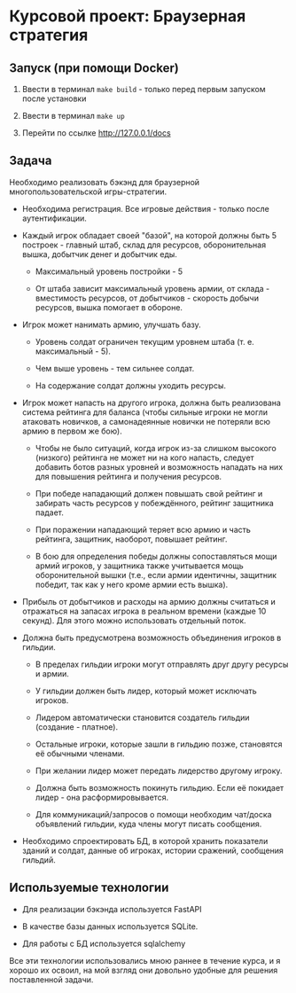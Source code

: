 # Курсовой проект: Браузерная стратегия

## Запуск (при помощи Docker)

1) Ввести в терминал `make build` - только перед первым запуском после установки

2) Ввести в терминал `make up`

3) Перейти по ссылке http://127.0.0.1/docs

## Задача

Необходимо реализовать бэкэнд для браузерной многопользовательской игры-стратегии.

- Необходима регистрация. Все игровые действия - только после аутентификации.

- Каждый игрок обладает своей "базой", на которой должны быть 5 построек - главный штаб, склад для ресурсов, оборонительная вышка, добытчик денег и добытчик еды.

    - Максимальный уровень постройки - 5

    - От штаба зависит максимальный уровень армии, от склада - вместимость ресурсов, от добытчиков - скорость добычи ресурсов, вышка помогает в обороне.

- Игрок может нанимать армию, улучшать базу.

    - Уровень солдат ограничен текущим уровнем штаба (т. е. максимальный - 5).

    - Чем выше уровень - тем сильнее солдат.

     - На содержание солдат должны уходить ресурсы.

- Игрок может напасть на другого игрока, должна быть реализована система рейтинга для баланса (чтобы сильные игроки не могли атаковать новичков, а самонадеянные новички не потеряли всю армию в первом же бою).

    - Чтобы не было ситуаций, когда игрок из-за слишком высокого (низкого) рейтинга не может ни на кого напасть, следует добавить ботов разных уровней и возможность нападать на них для повышения рейтинга и получения ресурсов.

    - При победе нападающий должен повышать свой рейтинг и забирать часть ресурсов у побеждённого, рейтинг защитника падает.

    - При поражении нападающий теряет всю армию и часть рейтинга, защитник, наоборот, повышает рейтинг.

    - В бою для определения победы должны сопоставляться мощи армий игроков, у защитника также учитывается мощь оборонительной вышки (т.е., если армии идентичны, защитник победит, так как у него кроме армии есть вышка).


- Прибыль от добытчиков и расходы на армию должны считаться и отражаться на запасах игрока в реальном времени (каждые 10 секунд). Для этого можно использовать отдельный поток.

- Должна быть предусмотрена возможность объединения игроков в гильдии.

    - В пределах гильдии игроки могут отправлять друг другу ресурсы и армии.

    - У гильдии должен быть лидер, который может исключать игроков.

    - Лидером автоматически становится создатель гильдии (создание - платное).

    - Остальные игроки, которые зашли в гильдию позже, становятся её обычными членами.

    - При желании лидер может передать лидерство другому игроку.

    - Должна быть возможность покинуть гильдию. Если её покидает лидер - она расформировывается.

    - Для коммуникаций/запросов о помощи необходим чат/доска объявлений гильдии, куда члены могут писать сообщения.

- Необходимо спроектировать БД, в которой хранить показатели зданий и солдат, данные об игроках, истории сражений, сообщения гильдий.

## Используемые технологии

- Для реализации бэкэнда используется FastAPI

- В качестве базы данных используется SQLite.

- Для работы с БД используется sqlalchemy

Все эти технологии использовались мною раннее в течение курса, и я хорошо их освоил, на мой взгляд они довольно удобные для решения поставленной задачи.


